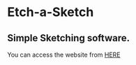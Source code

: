 # Etch-a-Sketch

<h2>Simple Sketching software.</h2>

<p>You can access the website from <a href="https://abdulrhmanhs.github.io/Etch-a-Sketch/">HERE</a></p>